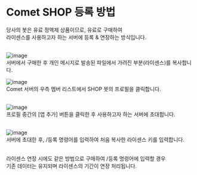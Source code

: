 # Comet SHOP 등록 방법

당사의 봇은 유료 정액제 상품이므로, 유료로 구매하여<br>
라이센스를 사용하고자 하는 서버에 등록 & 연장하는 방식입니다.<br><br>

![image](https://github.com/user-attachments/assets/0add6501-c812-4f30-a0cf-ff8ef6bf3af8)<br>
서버에서 구매한 후 개인 메시지로 발송된 파일에서 가려진 부분(라이센스)를 복사합니다.

![image](https://github.com/user-attachments/assets/435f43af-17cf-4643-b5b4-91793f607090)<br>
Comet 서버의 우측 멤버 리스트에서 SHOP 봇의 프로필을 클릭합니다.<br><br>

![image](https://github.com/user-attachments/assets/bda59e4a-552a-4248-af56-8ba6f69f02a5)<br>
프로필 중간의 [앱 추가] 버튼을 클릭한 후 사용하고자 하는 서버에 초대합니다.<br><br>

![image](https://github.com/user-attachments/assets/ba57ca59-4e96-4491-82a8-b38ecb0373e4)<br>
서버에 초대한 후, /등록 명령어를 입력하여 처음 복사한 라이센스 키를 입력합니다.<br><br>

라이센스 연장 시에도 같은 방법으로 구매하여 /등록 명령어에 입력할 경우 <br>
기존 데이터는 유지되며 라이센스의 기간이 연장 처리됩니다. 
